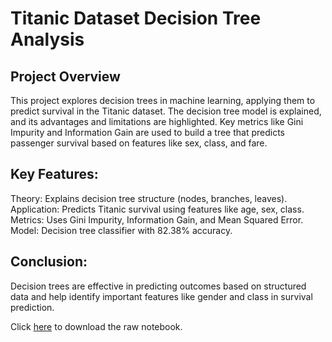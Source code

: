 # Titanic Dataset Decision Tree Analysis
## Project Overview
This project explores decision trees in machine learning, applying them to predict survival in the Titanic dataset. The decision tree model is explained, and its advantages and limitations are highlighted. 
Key metrics like Gini Impurity and Information Gain are used to build a tree that predicts passenger survival based on features like sex, class, and fare.

## Key Features:
Theory: Explains decision tree structure (nodes, branches, leaves).
Application: Predicts Titanic survival using features like age, sex, class.
Metrics: Uses Gini Impurity, Information Gain, and Mean Squared Error.
Model: Decision tree classifier with 82.38% accuracy.

## Conclusion:
Decision trees are effective in predicting outcomes based on structured data and help identify important features like gender and class in survival prediction.

Click [here](https://github.com/your-username/your-repository/raw/main/decision_tree_titanic_analysis.ipynb) to download the raw notebook.

